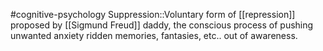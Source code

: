 #cognitive-psychology 
Suppression::Voluntary form of [[repression]] proposed by [[Sigmund Freud]] daddy, the conscious process of pushing unwanted anxiety ridden memories, fantasies, etc.. out of awareness.
<!--SR:!2024-04-09,2,230-->